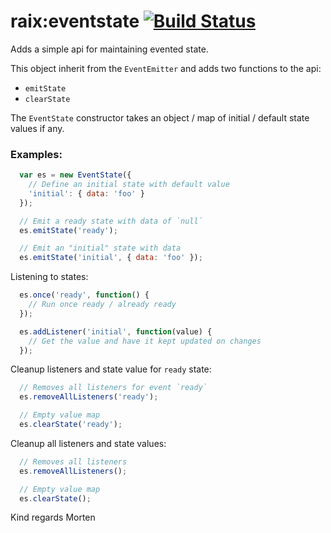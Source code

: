 raix:eventstate [![Build Status](https://travis-ci.org/raix/Meteor-EventState.svg)](https://travis-ci.org/raix/Meteor-EventState)
==========

Adds a simple api for maintaining evented state.

This object inherit from the `EventEmitter` and adds two functions to the api:

* `emitState`
* `clearState`

The `EventState` constructor takes an object / map of initial / default state values if any.

### Examples:

```js
  var es = new EventState({
    // Define an initial state with default value
    'initial': { data: 'foo' }
  });

  // Emit a ready state with data of `null`
  es.emitState('ready');

  // Emit an "initial" state with data
  es.emitState('initial', { data: 'foo' });
```

Listening to states:
```js
  es.once('ready', function() {
    // Run once ready / already ready
  });

  es.addListener('initial', function(value) {
    // Get the value and have it kept updated on changes
  });
```

Cleanup listeners and state value for `ready` state:
```js
  // Removes all listeners for event `ready`
  es.removeAllListeners('ready');

  // Empty value map
  es.clearState('ready');
```

Cleanup all listeners and state values:
```js
  // Removes all listeners
  es.removeAllListeners();

  // Empty value map
  es.clearState();
```



Kind regards Morten